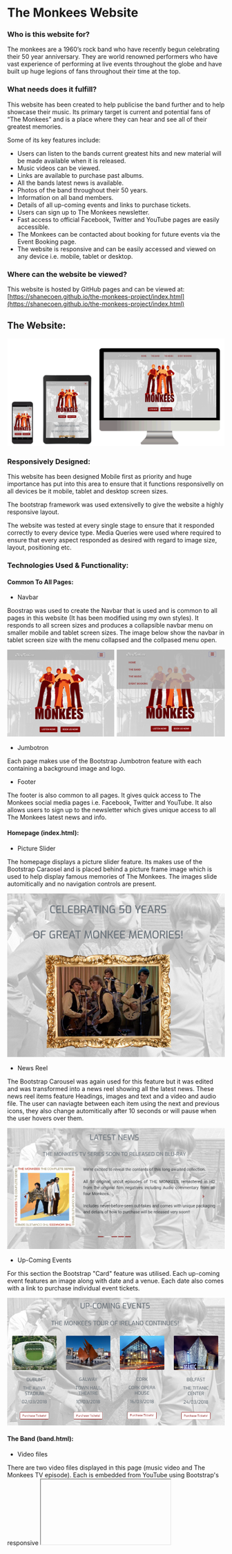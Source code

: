 # The Monkees Website

### Who is this website for?

The monkees are a 1960’s rock band who have recently begun celebrating their 50 year anniversary. 
They are world renowned performers who have vast experience of performing at live events throughout 
the globe and have built up huge legions of fans throughout their time at the top.

### What needs does it fulfill?

This website has been created to help publicise the band further and to help showcase their music. 
Its primary target is current and potential fans of “The Monkees” and is a place where they can 
hear and see all of their greatest memories. 

Some of its key features include:

*	Users can listen to the bands current greatest hits and new material will be made available when it is released.
*	Music videos can be viewed.
*	Links are available to purchase past albums.
*	All the bands latest news is available.
*	Photos of the band throughout their 50 years.
*	Information on all band members.
*	Details of all up-coming events and links to purchase tickets.
*	Users can sign up to The Monkees newsletter.
*	Fast access to official Facebook, Twitter and YouTube pages are easily accessible.
*	The Monkees can be contacted about booking for future events via the Event Booking page.
*	The website is responsive and can be easily accessed and viewed on any device i.e. mobile, tablet or desktop.

### Where can the website be viewed?

This website is hosted by GitHub pages and can be viewed at: 
[https://shanecoen.github.io/the-monkees-project/index.html](https://shanecoen.github.io/the-monkees-project/index.html)

## The Website:

![responsive website image](assets/images/readme-the-monkees-responsive.png)


### Responsively Designed:

This website has been designed Mobile first as priority and huge importance has put into this area to ensure that
it functions responsivelly on all devices be it mobile, tablet and desktop screen sizes.

The bootstrap framework was used extensivelly to give the website a highly responsive layout.

The website was tested at every single stage to ensure that it responded correctly to every device type. Media Queries
were used where required to ensure that every aspect responded as desired with regard to image size, layout, positioning etc.

### Technologies Used & Functionality:

#### Common To All Pages:

* Navbar

Boostrap was used to create the Navbar that is used and is common to all pages in this website (It has been modified using my own styles).
It responds to all screen sizes and produces a collapsible navbar menu on smaller mobile and tablet screen sizes. The image below show the navbar 
in tablet screen size with the menu collapsed and the collpased menu open.

![responsive navbar image](assets/images/readme-navbar.png)

* Jumbotron

Each page makes use of the Bootstrap Jumbotron feature with each containing a background image and logo.

* Footer

The footer is also common to all pages. It gives quick access to The Monkees social media pages i.e. Facebook, Twitter and YouTube. It also
allows users to sign up to the newsletter which gives unique access to all The Monkees latest news and info.

#### Homepage (index.html):

* Picture Slider

The homepage displays a picture slider feature. Its makes use of the Bootstrap Caraosel and is placed behind a picture frame image which is used
to help display famous memories of The Monkees. The images slide automitically and no navigation controls are present. 

![homepage picture frame slider](assets/images/readme-picture-frame.png)

* News Reel

The Bootstrap Carousel was again used for this feature but it was edited and was transformed into a news reel showing all the latest
news. These news reel items feature Headings, images and text and a video and audio file. The user can naviagte between each item using the
next and previous icons, they also change automitically after 10 seconds or will pause when the user hovers over them.

![homepage news reel slider](assets/images/readme-news-reel.png)

* Up-Coming Events

For this section the Bootstrap "Card" feature was utilised. Each up-coming event features an image along with date and a venue. Each date
also comes with a link to purchase individual event tickets.

![up-coming events section image](assets/images/readme-upcoming-events.png)

#### The Band (band.html):

* Video files

There are two video files displayed in this page (music video and The Monkees TV episode). Each is embedded from YouTube using Bootstrap's
responsive <iframe> feature. Bootstrap comes with customisbale aspect ratios to ensure the embedded video file is responsive
to the device type being used.

* Image Slider

This page again makes use of Bootstrap carousel feature to allows the user to naviagte through a number of images of the band. Navigation is 
allowed via the use of the next and previous icons (images will also change automitically).

![meet the monkees section image](assets/images/readme-meet-the-monkees.png)

* Meet The Monkees

This feature uses the Boostrap card component and the collapsible accordian.  Each collapsible card is used to feature one individual
member of the band (includes four in total) and features the members name and an image. Once the card is clicked it opens to reveal information
and another image of the band member. When one card is opened it automitically closes any previoud card that had been opened.

![meet the monkees section image](assets/images/readme-meet-the-monkees-two.png)

#### The Music (music.html):
















